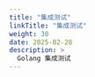 ```yaml
---
title: "集成测试"
linkTitle: "集成测试"
weight: 30
date: 2025-02-28
description: >
  Golang 集成测试
---
```





